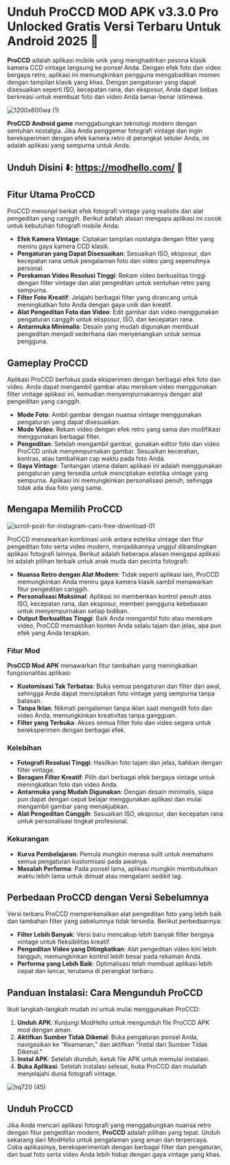 # Unduh ProCCD MOD APK v3.3.0 Pro Unlocked Gratis Versi Terbaru Untuk Android 2025 🎉

**ProCCD** adalah aplikasi mobile unik yang menghadirkan pesona klasik kamera CCD vintage langsung ke ponsel Anda. Dengan efek foto dan video bergaya retro, aplikasi ini memungkinkan pengguna mengabadikan momen dengan tampilan klasik yang khas. Dengan pengaturan yang dapat disesuaikan seperti ISO, kecepatan rana, dan eksposur, Anda dapat bebas berkreasi untuk membuat foto dan video Anda benar-benar istimewa.  

![1200x600wa (1)](https://github.com/user-attachments/assets/a8a2cd7f-6353-41ac-a102-82e24dc27537)

**ProCCD Android game** menggabungkan teknologi modern dengan sentuhan nostalgia. Jika Anda penggemar fotografi vintage dan ingin bereksperimen dengan efek kamera retro di perangkat seluler Anda, ini adalah aplikasi yang sempurna untuk Anda.  

## Unduh Disini ⬇️: https://modhello.com/ 📲

## Fitur Utama ProCCD  

ProCCD menonjol berkat efek fotografi vintage yang realistis dan alat pengeditan yang canggih. Berikut adalah alasan mengapa aplikasi ini cocok untuk kebutuhan fotografi mobile Anda:  

- **Efek Kamera Vintage**: Ciptakan tampilan nostalgia dengan filter yang meniru gaya kamera CCD klasik.  
- **Pengaturan yang Dapat Disesuaikan**: Sesuaikan ISO, eksposur, dan kecepatan rana untuk pengalaman foto dan video yang sepenuhnya personal.  
- **Perekaman Video Resolusi Tinggi**: Rekam video berkualitas tinggi dengan filter vintage dan alat pengeditan untuk sentuhan retro yang sempurna.  
- **Filter Foto Kreatif**: Jelajahi berbagai filter yang dirancang untuk meningkatkan foto Anda dengan gaya unik dan kreatif.  
- **Alat Pengeditan Foto dan Video**: Edit gambar dan video menggunakan pengaturan canggih untuk eksposur, ISO, dan kecepatan rana.  
- **Antarmuka Minimalis**: Desain yang mudah digunakan membuat pengeditan menjadi sederhana dan menyenangkan untuk semua pengguna.  

## Gameplay ProCCD  

Aplikasi ProCCD berfokus pada eksperimen dengan berbagai efek foto dan video. Anda dapat mengambil gambar atau merekam video menggunakan filter vintage aplikasi ini, kemudian menyempurnakannya dengan alat pengeditan yang canggih.  

- **Mode Foto**: Ambil gambar dengan nuansa vintage menggunakan pengaturan yang dapat disesuaikan.  
- **Mode Video**: Rekam video dengan efek retro yang sama dan modifikasi menggunakan berbagai filter.  
- **Pengeditan**: Setelah mengambil gambar, gunakan editor foto dan video ProCCD untuk menyempurnakan gambar. Sesuaikan kecerahan, kontras, atau tambahkan cap waktu pada foto Anda.  
- **Gaya Vintage**: Tantangan utama dalam aplikasi ini adalah menggunakan pengaturan yang tersedia untuk menciptakan estetika vintage yang sempurna. Aplikasi ini memungkinkan personalisasi penuh, sehingga tidak ada dua foto yang sama.  

## Mengapa Memilih ProCCD  

![scroll-post-for-instagram-caro-free-download-01](https://github.com/user-attachments/assets/75c0e313-7eae-43b0-9741-a4f5a864f207)


ProCCD menawarkan kombinasi unik antara estetika vintage dan fitur pengeditan foto serta video modern, menjadikannya unggul dibandingkan aplikasi fotografi lainnya. Berikut adalah beberapa alasan mengapa aplikasi ini adalah pilihan terbaik untuk anak muda dan pecinta fotografi:  

- **Nuansa Retro dengan Alat Modern**: Tidak seperti aplikasi lain, ProCCD memungkinkan Anda meniru gaya kamera klasik sambil menawarkan fitur pengeditan canggih.  
- **Personalisasi Maksimal**: Aplikasi ini memberikan kontrol penuh atas ISO, kecepatan rana, dan eksposur, memberi pengguna kebebasan untuk menyempurnakan setiap bidikan.  
- **Output Berkualitas Tinggi**: Baik Anda mengambil foto atau merekam video, ProCCD memastikan konten Anda selalu tajam dan jelas, apa pun efek yang Anda terapkan.  

### Fitur Mod  

**ProCCD Mod APK** menawarkan fitur tambahan yang meningkatkan fungsionalitas aplikasi:  

- **Kustomisasi Tak Terbatas**: Buka semua pengaturan dan filter dari awal, sehingga Anda dapat menciptakan foto vintage yang sempurna tanpa batasan.  
- **Tanpa Iklan**: Nikmati pengalaman tanpa iklan saat mengedit foto dan video Anda, memungkinkan kreativitas tanpa gangguan.  
- **Filter yang Terbuka**: Akses semua filter foto dan video segera untuk bereksperimen dengan berbagai efek.  

### Kelebihan  

- **Fotografi Resolusi Tinggi**: Hasilkan foto tajam dan jelas, bahkan dengan filter vintage.  
- **Beragam Filter Kreatif**: Pilih dari berbagai efek bergaya vintage untuk meningkatkan foto dan video Anda.  
- **Antarmuka yang Mudah Digunakan**: Dengan desain minimalis, siapa pun dapat dengan cepat belajar menggunakan aplikasi dan mulai mengambil gambar yang menakjubkan.  
- **Alat Pengeditan Canggih**: Sesuaikan ISO, eksposur, dan kecepatan rana untuk personalisasi tingkat profesional.  

### Kekurangan  

- **Kurva Pembelajaran**: Pemula mungkin merasa sulit untuk memahami semua pengaturan kustomisasi pada awalnya.  
- **Masalah Performa**: Pada ponsel lama, aplikasi mungkin membutuhkan waktu lebih lama untuk dimuat atau mengalami sedikit lag.  

## Perbedaan ProCCD dengan Versi Sebelumnya  

Versi terbaru ProCCD memperkenalkan alat pengeditan foto yang lebih baik dan tambahan filter yang sebelumnya tidak tersedia. Berikut perbedaannya:  

- **Filter Lebih Banyak**: Versi baru mencakup lebih banyak filter bergaya vintage untuk fleksibilitas kreatif.  
- **Pengeditan Video yang Ditingkatkan**: Alat pengeditan video kini lebih tangguh, memungkinkan kontrol lebih besar pada rekaman Anda.  
- **Performa yang Lebih Baik**: Optimalisasi telah membuat aplikasi lebih cepat dan lancar, terutama di perangkat terbaru.  

## Panduan Instalasi: Cara Mengunduh ProCCD  

Ikuti langkah-langkah mudah ini untuk mulai menggunakan ProCCD:  

1. **Unduh APK**: Kunjungi ModHello untuk mengunduh file ProCCD APK mod dengan aman.  
2. **Aktifkan Sumber Tidak Dikenal**: Buka pengaturan ponsel Anda, navigasikan ke "Keamanan," dan aktifkan "Instal dari Sumber Tidak Dikenal."  
3. **Instal APK**: Setelah diunduh, ketuk file APK untuk memulai instalasi.  
4. **Buka Aplikasi**: Setelah instalasi selesai, buka ProCCD dan mulailah menjelajahi dunia fotografi vintage.  

![hq720 (45)](https://github.com/user-attachments/assets/eaaf4c44-5c8a-416f-8963-8bd5039892f0)


## Unduh ProCCD  

Jika Anda mencari aplikasi fotografi yang menggabungkan nuansa retro dengan fitur pengeditan modern, **ProCCD** adalah pilihan yang tepat. Unduh sekarang dari ModHello untuk pengalaman yang aman dan terpercaya. Coba aplikasinya, bereksperimenlah dengan berbagai filter dan pengaturan, dan buat foto serta video Anda lebih hidup dengan gaya vintage yang khas.
